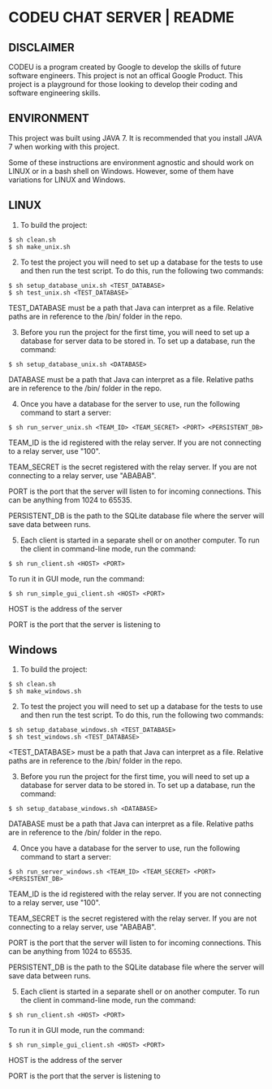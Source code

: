 
# CODEU CHAT SERVER | README


## DISCLAIMER

CODEU is a program created by Google to develop the skills of future software
engineers. This project is not an offical Google Product. This project is a
playground for those looking to develop their coding and software engineering
skills.


## ENVIRONMENT
This project was built using JAVA 7. It is recommended that you install
JAVA 7 when working with this project.

Some of these instructions are environment agnostic and should work on LINUX 
or in a bash shell on Windows. However, some of them have variations for LINUX
and Windows.

## LINUX
  1. To build the project:
  ```
  $ sh clean.sh
  $ sh make_unix.sh
  ```
  
  2. To test the project you will need to set up a database 
  for the tests to use and then run the test script. To do
  this, run the following two commands:
  ```
  $ sh setup_database_unix.sh <TEST_DATABASE>
  $ sh test_unix.sh <TEST_DATABASE>
  ```
  TEST_DATABASE must be a path that Java can interpret as a file. 
  Relative paths are in reference to the /bin/ folder in the repo.
  
  3. Before you run the project for the first time, you will need 
  to set up a database for server data to be stored in. To set up
  a database, run the command:
  ```
  $ sh setup_database_unix.sh <DATABASE>
  ```
  DATABASE must be a path that Java can interpret as a file. 
  Relative paths are in reference to the /bin/ folder in the repo.

  4. Once you have a database for the server to use, run the following
  command to start a server:
  ```
  $ sh run_server_unix.sh <TEAM_ID> <TEAM_SECRET> <PORT> <PERSISTENT_DB>
  ```
  TEAM_ID is the id registered with the relay server. If you are not 
  connecting to a relay server, use "100".
  
  TEAM_SECRET is the secret registered with the relay server. If you are
  not connecting to a relay server, use "ABABAB".
  
  PORT is the port that the server will listen to for incoming connections. 
  This can be anything from 1024 to 65535.
  
  PERSISTENT_DB is the path to the SQLite database file where the server
  will save data between runs.
  
  5. Each client is started in a separate shell or on another computer.
  To run the client in command-line mode, run the command:
  ```
  $ sh run_client.sh <HOST> <PORT>
  ```
  To run it in GUI mode, run the command:
  ```
  $ sh run_simple_gui_client.sh <HOST> <PORT>
  ```
  HOST is the address of the server
  
  PORT is the port that the server is listening to
  
## Windows
  1. To build the project:
  ```
  $ sh clean.sh
  $ sh make_windows.sh
  ```
  
  2. To test the project you will need to set up a database 
  for the tests to use and then run the test script. To do
  this, run the following two commands:
  ```
  $ sh setup_database_windows.sh <TEST_DATABASE>
  $ sh test_windows.sh <TEST_DATABASE>
  ```
  <TEST_DATABASE> must be a path that Java can interpret as a file. 
  Relative paths are in reference to the /bin/ folder in the repo.
  
  3. Before you run the project for the first time, you will need 
  to set up a database for server data to be stored in. To set up
  a database, run the command:
  ```
  $ sh setup_database_windows.sh <DATABASE>
  ```
  DATABASE must be a path that Java can interpret as a file. 
  Relative paths are in reference to the /bin/ folder in the repo.

  4. Once you have a database for the server to use, run the following
  command to start a server:
  ```
  $ sh run_server_windows.sh <TEAM_ID> <TEAM_SECRET> <PORT> <PERSISTENT_DB>
  ```
  TEAM_ID is the id registered with the relay server. If you are not 
  connecting to a relay server, use "100".
  
  TEAM_SECRET is the secret registered with the relay server. If you are
  not connecting to a relay server, use "ABABAB".
  
  PORT is the port that the server will listen to for incoming connections. 
  This can be anything from 1024 to 65535.
  
  PERSISTENT_DB is the path to the SQLite database file where the server
  will save data between runs.
  
  5. Each client is started in a separate shell or on another computer.
  To run the client in command-line mode, run the command:
  ```
  $ sh run_client.sh <HOST> <PORT>
  ```
  To run it in GUI mode, run the command:
  ```
  $ sh run_simple_gui_client.sh <HOST> <PORT>
  ```
  HOST is the address of the server
  
  PORT is the port that the server is listening to
  
